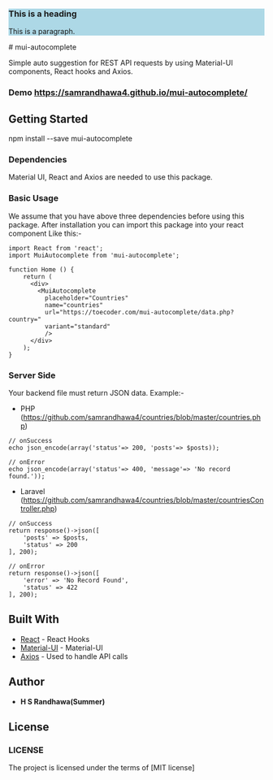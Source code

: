 <div style="background-color:lightblue">
  <h3>This is a heading</h3>
  <p>This is a paragraph.</p>
</div>
# mui-autocomplete

Simple auto suggestion for REST API requests by using Material-UI components, React hooks and Axios.

### Demo https://samrandhawa4.github.io/mui-autocomplete/
## Getting Started

npm install --save mui-autocomplete

### Dependencies

Material UI, React and Axios are needed to use this package.


### Basic Usage

We assume that you have above three dependencies before using this package. After installation you can import this package into your react component Like this:-

```
import React from 'react';
import MuiAutocomplete from 'mui-autocomplete';

function Home () {
    return (
      <div>
        <MuiAutocomplete
          placeholder="Countries"
          name="countries"
          url="https://toecoder.com/mui-autocomplete/data.php?country="
          variant="standard"
          />
      </div>
    );
}

```
### Server Side
Your backend file must return JSON data.
Example:-
* PHP (https://github.com/samrandhawa4/countries/blob/master/countries.php)
```
// onSuccess
echo json_encode(array('status'=> 200, 'posts'=> $posts));

// onError
echo json_encode(array('status'=> 400, 'message'=> 'No record found.'));

```

* Laravel (https://github.com/samrandhawa4/countries/blob/master/countriesController.php)
```
// onSuccess
return response()->json([
    'posts' => $posts,
    'status' => 200
], 200);

// onError
return response()->json([
    'error' => 'No Record Found',
    'status' => 422
], 200);

```
## Built With

* [React](https://reactjs.org/docs/hooks-intro.html) - React Hooks
* [Material-UI](https://material-ui.com) - Material-UI
* [Axios](https://github.com/axios/axios) - Used to handle API calls

## Author

* **H S Randhawa(Summer)**

## License

### LICENSE

The project is licensed under the terms of [MIT license]
